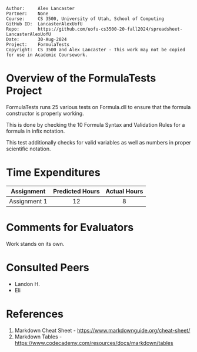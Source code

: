 ```
Author:     Alex Lancaster
Partner:    None
Course:     CS 3500, University of Utah, School of Computing
GitHub ID:  LancasterAlexUofU
Repo:       https://github.com/uofu-cs3500-20-fall2024/spreadsheet-LancasterAlexUofU
Date:       30-Aug-2024
Project:    FormulaTests
Copyright:  CS 3500 and Alex Lancaster - This work may not be copied for use in Academic Coursework.
```

# Overview of the FormulaTests Project
FormulaTests runs 25 various tests on Formula.dll to ensure that the formula constructor is properly working.

This is done by checking the 10 Formula Syntax and Validation Rules for a formula in infix notation.

This test additionally checks for valid variables as well as numbers in proper scientific notation.
# Time Expenditures

| Assignment | Predicted Hours | Actual Hours|
| :---------:| :-------------: | :---------: |
| Assignment 1 | 12 | 8|

# Comments for Evaluators
Work stands on its own.

# Consulted Peers
- Landon H.
- Eli

# References
1. Markdown Cheat Sheet - https://www.markdownguide.org/cheat-sheet/
2. Markdown Tables - https://www.codecademy.com/resources/docs/markdown/tables